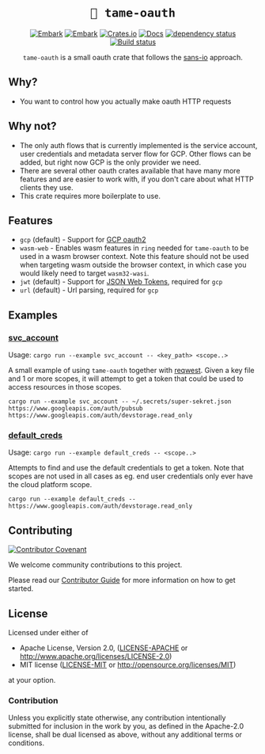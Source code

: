 <div align="center">

# `🔐 tame-oauth`

[![Embark](https://img.shields.io/badge/embark-open%20source-blueviolet.svg)](http://embark.games)
[![Embark](https://img.shields.io/badge/discord-ark-%237289da.svg?logo=discord)](https://discord.gg/dAuKfZS)
[![Crates.io](https://img.shields.io/crates/v/tame-oauth.svg)](https://crates.io/crates/tame-oauth)
[![Docs](https://docs.rs/tame-oauth/badge.svg)](https://docs.rs/tame-oauth)
[![dependency status](https://deps.rs/repo/github/EmbarkStudios/tame-oauth/status.svg)](https://deps.rs/repo/github/EmbarkStudios/tame-oauth)
[![Build status](https://github.com/gleam-lang/gleam/workflows/ci/badge.svg?branch=main)](https://github.com/EmbarkStudios/tame-oauth/actions)

`tame-oauth` is a small oauth crate that follows the [sans-io](https://sans-io.readthedocs.io/) approach.

</div>

## Why?

* You want to control how you actually make oauth HTTP requests

## Why not?

* The only auth flows that is currently implemented is the service account, user credentials and metadata server flow for GCP. Other flows can be added, but right now GCP is the only provider we need.
* There are several other oauth crates available that have many more features and are easier to work with, if you don't care about what HTTP clients they use.
* This crate requires more boilerplate to use.

## Features

* `gcp` (default) - Support for [GCP oauth2](https://developers.google.com/identity/protocols/oauth2)
* `wasm-web` - Enables wasm features in `ring` needed for `tame-oauth` to be used in a wasm browser context. Note this feature should not be used when targeting wasm outside the browser context, in which case you would likely need to target `wasm32-wasi`.
* `jwt` (default) - Support for [JSON Web Tokens](https://jwt.io/), required for `gcp`
* `url` (default) - Url parsing, required for `gcp`

## Examples

### [svc_account](examples/svc_account.rs)

Usage: `cargo run --example svc_account -- <key_path> <scope..>`

A small example of using `tame-oauth` together with [reqwest](https://github.com/seanmonstar/reqwest). Given a key file and 1 or more scopes, it will attempt to get a token that could be used to access resources in those scopes.

`cargo run --example svc_account -- ~/.secrets/super-sekret.json https://www.googleapis.com/auth/pubsub https://www.googleapis.com/auth/devstorage.read_only`

### [default_creds](examples/default_creds.rs)

Usage: `cargo run --example default_creds -- <scope..>`

Attempts to find and use the default credentials to get a token. Note that scopes are not used in all cases as eg. end user credentials only ever have the cloud platform scope.

`cargo run --example default_creds -- https://www.googleapis.com/auth/devstorage.read_only`

## Contributing

[![Contributor Covenant](https://img.shields.io/badge/contributor%20covenant-v1.4-ff69b4.svg)](../CODE_OF_CONDUCT.md)

We welcome community contributions to this project.

Please read our [Contributor Guide](CONTRIBUTING.md) for more information on how to get started.

## License

Licensed under either of

* Apache License, Version 2.0, ([LICENSE-APACHE](LICENSE-APACHE) or <http://www.apache.org/licenses/LICENSE-2.0>)
* MIT license ([LICENSE-MIT](LICENSE-MIT) or <http://opensource.org/licenses/MIT>)

at your option.

### Contribution

Unless you explicitly state otherwise, any contribution intentionally
submitted for inclusion in the work by you, as defined in the Apache-2.0
license, shall be dual licensed as above, without any additional terms or
conditions.
